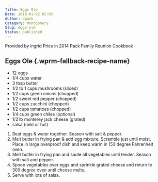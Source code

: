 ```yaml
---
Title: Eggs Ole
Date: 2016-01-02 05:08
Author: dpack
Category: Montgomery
Slug: eggs-ole
Status: published
---
```


Provided by Ingrid Price in 2014 Pack Family Reunion Cookbook <!--WPRM Recipe 196-->

<div class="wprm-fallback-recipe">

Eggs Ole {.wprm-fallback-recipe-name}
--------

<div class="wprm-fallback-recipe-ingredients">

-   12 eggs
-   1/4 cups water
-   3 tbsp butter
-   1/2 to 1 cups mushrooms (sliced)
-   1/2 cups green onions (chopped)
-   1/2 sweet red pepper (chopped)
-   1/2 cups zucchini (chopped)
-   1/2 cups tomatoes (chopped)
-   1/4 cups green chiles (optional)
-   1/2 lb monterey jack cheese (grated)
-   salsa (mild or hot)

</div>

<div class="wprm-fallback-recipe-instructions">

1.  Beat eggs & water together. Season with salt & pepper.
2.  Melt butter in frying pan & add egg mixture. Scramble just until moist. Place in large ovenproof dish and keep warm in 150 degree Fahrenheit oven.
3.  Melt butter in frying pan and saute all vegetables until tender. Season with salt and pepper.
4.  Spoon vegetables over eggs and sprinkle grated cheese and return to 300 degree oven until cheese melts.
5.  Serve with lots of salsa.

</div>

<div class="wprm-fallback-recipe-notes">

</div>

</div>

<!--End WPRM Recipe-->
